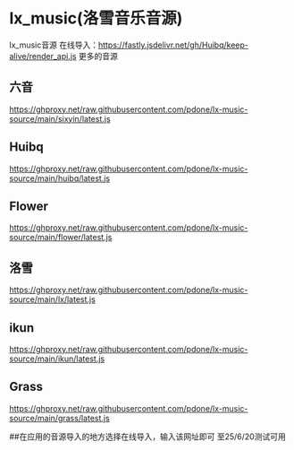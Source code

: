 # lx_music(洛雪音乐音源)

lx_music音源
在线导入：https://fastly.jsdelivr.net/gh/Huibq/keep-alive/render_api.js
更多的音源
## 六音
https://ghproxy.net/raw.githubusercontent.com/pdone/lx-music-source/main/sixyin/latest.js
## Huibq
https://ghproxy.net/raw.githubusercontent.com/pdone/lx-music-source/main/huibq/latest.js
## Flower
https://ghproxy.net/raw.githubusercontent.com/pdone/lx-music-source/main/flower/latest.js
## 洛雪
https://ghproxy.net/raw.githubusercontent.com/pdone/lx-music-source/main/lx/latest.js
## ikun
https://ghproxy.net/raw.githubusercontent.com/pdone/lx-music-source/main/ikun/latest.js
## Grass
https://ghproxy.net/raw.githubusercontent.com/pdone/lx-music-source/main/grass/latest.js

##在应用的音源导入的地方选择在线导入，输入该网址即可
至25/6/20测试可用
